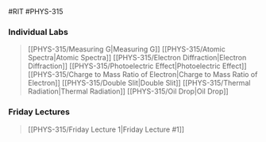 #RIT #PHYS-315
### Individual Labs
> [[PHYS-315/Measuring G\|Measuring G]]
> [[PHYS-315/Atomic Spectra\|Atomic Spectra]]
> [[PHYS-315/Electron Diffraction\|Electron Diffraction]]
> [[PHYS-315/Photoelectric Effect\|Photoelectric Effect]]
> [[PHYS-315/Charge to Mass Ratio of Electron\|Charge to Mass Ratio of Electron]]
> [[PHYS-315/Double Slit\|Double Slit]]
> [[PHYS-315/Thermal Radiation\|Thermal Radiation]]
> [[PHYS-315/Oil Drop\|Oil Drop]]
### Friday Lectures
> [[PHYS-315/Friday Lecture 1\|Friday Lecture #1]]

